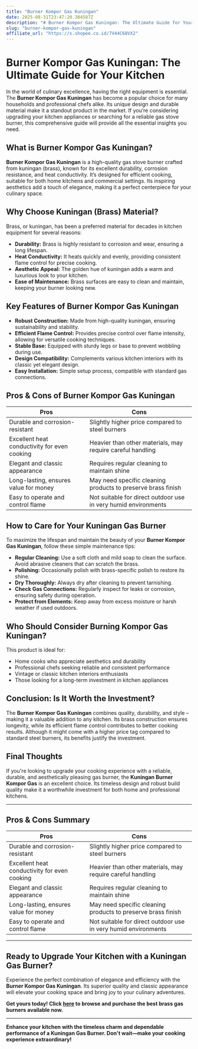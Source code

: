 ```yaml
---
title: "Burner Kompor Gas Kuningan"
date: 2025-08-31T23:47:20.384587Z
description: "# Burner Kompor Gas Kuningan: The Ultimate Guide for Your Kitchen..."
slug: "burner-kompor-gas-kuningan"
affiliate_url: "https://s.shopee.co.id/7V44C68VX2"
---
```

# Burner Kompor Gas Kuningan: The Ultimate Guide for Your Kitchen

In the world of culinary excellence, having the right equipment is essential. The **Burner Kompor Gas Kuningan** has become a popular choice for many households and professional chefs alike. Its unique design and durable material make it a standout product in the market. If you’re considering upgrading your kitchen appliances or searching for a reliable gas stove burner, this comprehensive guide will provide all the essential insights you need.

## What is Burner Kompor Gas Kuningan?

**Burner Kompor Gas Kuningan** is a high-quality gas stove burner crafted from kuningan (brass), known for its excellent durability, corrosion resistance, and heat conductivity. It’s designed for efficient cooking, suitable for both home kitchens and commercial settings. Its inspiring aesthetics add a touch of elegance, making it a perfect centerpiece for your culinary space.

## Why Choose Kuningan (Brass) Material?

Brass, or kuningan, has been a preferred material for decades in kitchen equipment for several reasons:

- **Durability:** Brass is highly resistant to corrosion and wear, ensuring a long lifespan.
- **Heat Conductivity:** It heats quickly and evenly, providing consistent flame control for precise cooking.
- **Aesthetic Appeal:** The golden hue of kuningan adds a warm and luxurious look to your kitchen.
- **Ease of Maintenance:** Brass surfaces are easy to clean and maintain, keeping your burner looking new.

## Key Features of Burner Kompor Gas Kuningan

- **Robust Construction:** Made from high-quality kuningan, ensuring sustainability and stability.
- **Efficient Flame Control:** Provides precise control over flame intensity, allowing for versatile cooking techniques.
- **Stable Base:** Equipped with sturdy legs or base to prevent wobbling during use.
- **Design Compatibility:** Complements various kitchen interiors with its classic yet elegant design.
- **Easy Installation:** Simple setup process, compatible with standard gas connections.

## Pros & Cons of Burner Kompor Gas Kuningan

| **Pros**                                     | **Cons**                                 |
|----------------------------------------------|------------------------------------------|
| Durable and corrosion-resistant            | Slightly higher price compared to steel burners |
| Excellent heat conductivity for even cooking | Heavier than other materials, may require careful handling |
| Elegant and classic appearance              | Requires regular cleaning to maintain shine |
| Long-lasting, ensures value for money     | May need specific cleaning products to preserve brass finish |
| Easy to operate and control flame           | Not suitable for direct outdoor use in very humid environments |

## How to Care for Your Kuningan Gas Burner

To maximize the lifespan and maintain the beauty of your **Burner Kompor Gas Kuningan**, follow these simple maintenance tips:

- **Regular Cleaning:** Use a soft cloth and mild soap to clean the surface. Avoid abrasive cleaners that can scratch the brass.
- **Polishing:** Occasionally polish with brass-specific polish to restore its shine.
- **Dry Thoroughly:** Always dry after cleaning to prevent tarnishing.
- **Check Gas Connections:** Regularly inspect for leaks or corrosion, ensuring safety during operation.
- **Protect from Elements:** Keep away from excess moisture or harsh weather if used outdoors.

## Who Should Consider Burning Kompor Gas Kuningan?

This product is ideal for:

- Home cooks who appreciate aesthetics and durability
- Professional chefs seeking reliable and consistent performance
- Vintage or classic kitchen interiors enthusiasts
- Those looking for a long-term investment in kitchen appliances

## Conclusion: Is It Worth the Investment?

The **Burner Kompor Gas Kuningan** combines quality, durability, and style – making it a valuable addition to any kitchen. Its brass construction ensures longevity, while its efficient flame control contributes to better cooking results. Although it might come with a higher price tag compared to standard steel burners, its benefits justify the investment.

## Final Thoughts

If you're looking to upgrade your cooking experience with a reliable, durable, and aesthetically pleasing gas burner, the **Kuningan Burner Kompor Gas** is an excellent choice. Its timeless design and robust build quality make it a worthwhile investment for both home and professional kitchens.

---

## Pros & Cons Summary

| **Pros**                                     | **Cons**                                 |
|----------------------------------------------|------------------------------------------|
| Durable and corrosion-resistant            | Slightly higher price compared to steel burners |
| Excellent heat conductivity for even cooking | Heavier than other materials, may require careful handling |
| Elegant and classic appearance              | Requires regular cleaning to maintain shine |
| Long-lasting, ensures value for money     | May need specific cleaning products to preserve brass finish |
| Easy to operate and control flame           | Not suitable for direct outdoor use in very humid environments |

---

## Ready to Upgrade Your Kitchen with a Kuningan Gas Burner?

Experience the perfect combination of elegance and efficiency with the **Burner Kompor Gas Kuningan**. Its superior quality and classic appearance will elevate your cooking space and bring joy to your culinary adventures.

**Get yours today! Click [here](https://s.shopee.co.id/7V44C68VX2) to browse and purchase the best brass gas burners available now.**

---

**Enhance your kitchen with the timeless charm and dependable performance of a Kuningan Gas Burner. Don't wait—make your cooking experience extraordinary!**